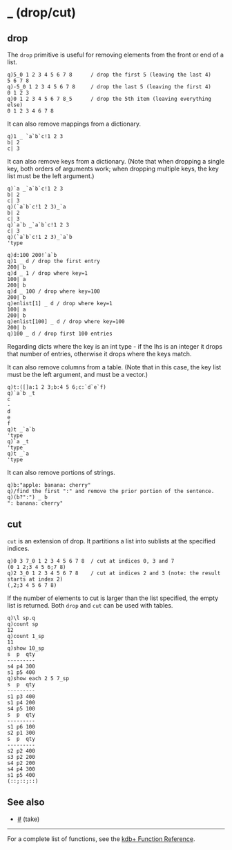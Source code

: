 \_ (drop/cut)
=============

drop
----

The `drop` primitive is useful for removing elements from the front or end of a list.

    q)5_0 1 2 3 4 5 6 7 8      / drop the first 5 (leaving the last 4)
    5 6 7 8
    q)-5_0 1 2 3 4 5 6 7 8     / drop the last 5 (leaving the first 4)
    0 1 2 3
    q)0 1 2 3 4 5 6 7 8_5      / drop the 5th item (leaving everything else)
    0 1 2 3 4 6 7 8

It can also remove mappings from a dictionary.

    q)1 _ `a`b`c!1 2 3
    b| 2
    c| 3

It can also remove keys from a dictionary. (Note that when dropping a single key, both orders of arguments work; when dropping multiple keys, the key list must be the left argument.)

    q)`a _`a`b`c!1 2 3
    b| 2
    c| 3
    q)(`a`b`c!1 2 3)_`a
    b| 2
    c| 3
    q)`a`b _`a`b`c!1 2 3
    c| 3
    q)(`a`b`c!1 2 3)_`a`b
    'type

    q)d:100 200!`a`b
    q)1 _ d / drop the first entry
    200| b
    q)d _ 1 / drop where key=1
    100| a
    200| b
    q)d _ 100 / drop where key=100
    200| b
    q)enlist[1] _ d / drop where key=1
    100| a
    200| b
    q)enlist[100] _ d / drop where key=100
    200| b
    q)100 _ d / drop first 100 entries

Regarding dicts where the key is an int type - if the lhs is an integer it drops that number of entries, otherwise it drops where the keys match.

It can also remove columns from a table. (Note that in this case, the key list must be the left argument, and must be a vector.)

    q)t:([]a:1 2 3;b:4 5 6;c:`d`e`f)
    q)`a`b _t
    c
    -
    d
    e
    f
    q)t _`a`b
    'type
    q)`a _t
    'type
    q)t _`a
    'type

It can also remove portions of strings.

    q)b:"apple: banana: cherry"
    q)/find the first ":" and remove the prior portion of the sentence.
    q)(b?":") _ b
    ": banana: cherry"

cut
---

`cut` is an extension of drop. It partitions a list into sublists at the specified indices.

    q)0 3 7_0 1 2 3 4 5 6 7 8  / cut at indices 0, 3 and 7
    (0 1 2;3 4 5 6;7 8)
    q)2 3_0 1 2 3 4 5 6 7 8    / cut at indices 2 and 3 (note: the result starts at index 2)
    (,2;3 4 5 6 7 8)

If the number of elements to cut is larger than the list specified, the empty list is returned. Both `drop` and `cut` can be used with tables.

    q)\l sp.q
    q)count sp
    12
    q)count 1_sp
    11
    q)show 10_sp
    s  p  qty
    ---------
    s4 p4 300
    s1 p5 400
    q)show each 2 5 7_sp
    s  p  qty
    ---------
    s1 p3 400
    s1 p4 200
    s4 p5 100
    s  p  qty
    ---------
    s1 p6 100
    s2 p1 300
    s  p  qty
    ---------
    s2 p2 400
    s3 p2 200
    s4 p2 200
    s4 p4 300
    s1 p5 400
    (::;::;::)

See also
--------

-   [\#](Reference/NumberSign "wikilink") (take)

------------------------------------------------------------------------

For a complete list of functions, see the [kdb+ Function Reference](Reference "wikilink").
